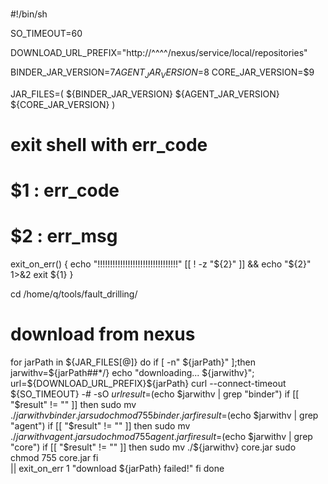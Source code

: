 ###

#!/bin/sh

SO_TIMEOUT=60

DOWNLOAD_URL_PREFIX="http://^^^^/nexus/service/local/repositories"

BINDER_JAR_VERSION=$7
AGENT_JAR_VERSION=$8
CORE_JAR_VERSION=$9

JAR_FILES=(
${BINDER_JAR_VERSION}
${AGENT_JAR_VERSION}
${CORE_JAR_VERSION}
)


# exit shell with err_code
# $1 : err_code
# $2 : err_msg
exit_on_err()
{
    echo "!!!!!!!!!!!!!!!!!!!!!!!!!!!!!!!!"
    [[ ! -z "${2}" ]] && echo "${2}" 1>&2
    exit ${1}
}


cd /home/q/tools/fault_drilling/
# download from nexus
for jarPath in ${JAR_FILES[@]}
do
if [ -n" ${jarPath}" ];then
    jarwithv=${jarPath##*/}
    echo "downloading... ${jarwithv}";
    url=${DOWNLOAD_URL_PREFIX}${jarPath}
    curl --connect-timeout ${SO_TIMEOUT} -# -sO ${url}
    result=$(echo $jarwithv | grep "binder")
    if [[ "$result" != "" ]]
    then
    sudo mv ./${jarwithv} binder.jar
    sudo chmod 755 binder.jar
    fi
    result=$(echo $jarwithv | grep "agent")
    if [[ "$result" != "" ]]
    then
    sudo mv ./${jarwithv} agent.jar
    sudo chmod 755 agent.jar
    fi
    result=$(echo $jarwithv | grep "core")
    if [[ "$result" != "" ]]
    then
    sudo mv ./${jarwithv} core.jar
    sudo chmod 755 core.jar
    fi \
    || exit_on_err 1 "download ${jarPath} failed!"
fi
done
